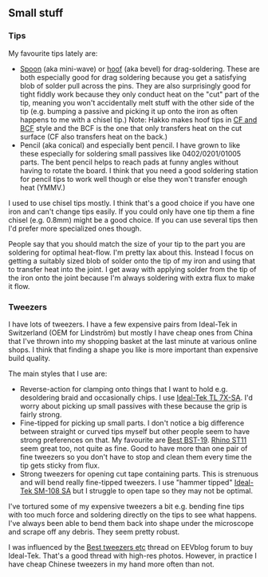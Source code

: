 ## Small stuff

### Tips

My favourite tips lately are:

- [Spoon](https://www.jbctools.com/cartridges/C245965%20(datasheet)_Completa.gif)
  (aka mini-wave) or
  [hoof](https://www.jbctools.com/cartridges/C245102%20(datasheet)_Completa.gif)
  (aka bevel) for drag-soldering. These are both especially good for
  drag soldering because you get a satisfying blob of solder pull
  across the pins. They are also surprisingly good for tight fiddly
  work because they only conduct heat on the "cut" part of the tip,
  meaning you won't accidentally melt stuff with the other side of the
  tip (e.g. bumping a passive and picking it up onto the iron as often
  happens to me with a chisel tip.) Note: Hakko makes hoof tips in [CF
  and
  BCF](https://www.hakko.com/english/maintenance/topic_difference.html)
  style and the BCF is the one that only transfers heat on the cut
  surface (CF also transfers heat on the back.)
- Pencil (aka conical) and especially bent pencil. I have grown to like
  these especially for soldering small passives like 0402/0201/01005
  parts. The bent pencil helps to reach pads at funny angles without
  having to rotate the board. I think that you need a good soldering
  station for pencil tips to work well though or else they won't
  transfer enough heat (YMMV.)

I used to use chisel tips mostly. I think that's a good choice if you
have one iron and can't change tips easily. If you could only have one
tip them a fine chisel (e.g. 0.8mm) might be a good choice. If you can
use several tips then I'd prefer more specialized ones though.

People say that you should match the size of your tip to the part you
are soldering for optimal heat-flow. I'm pretty lax about this.
Instead I focus on getting a suitably sized blob of solder onto the
tip of my iron and using that to transfer heat into the joint. I get
away with applying solder from the tip of the iron onto the joint
because I'm always soldering with extra flux to make it flow.

### Tweezers

I have lots of tweezers. I have a few expensive pairs from Ideal-Tek
in Switzerland (OEM for Lindström) but mostly I have cheap ones from
China that I've thrown into my shopping basket at the last minute at
various online shops. I think that finding a shape you like is more
important than expensive build quality.

The main styles that I use are:

- Reverse-action for clamping onto things that I want to hold e.g.
  desoldering braid and occasionally chips. I use [Ideal-Tek TL 7X-SA](https://www.heamar.co.uk/precision-tweezers/75587-ideal-tek-7x-sa-1-115mm-reverse-action-tweezers.html). I'd worry about picking up small passives with these because the grip is fairly strong.
- Fine-tipped for picking up small parts. I don't notice a big
  difference between straight or curved tips myself but other people
  seem to have strong preferences on that. My favourite are [Best
  BST-19](https://www.aliexpress.com/item/32985594864.html). [Rhino
  ST11](https://dirtypcbs.com/store/designer/details/ian/13/rhino-tweezers)
  seem great too, not quite as fine. Good to have more than one pair
  of fine tweezers so you don't have to stop and clean them every time
  the tip gets sticky from flux.
- Strong tweezers for opening cut tape containing parts. This is
  strenuous and will bend really fine-tipped tweezers. I use "hammer
  tipped" [Ideal-Tek SM-108
  SA](https://www.ideal-tek.com/scheda.php?m=search&f=8&c=SMD%20tweezers&l=3&idp=856)
  but I struggle to open tape so they may not be optimal.

I've tortured some of my expensive tweezers a bit e.g. bending fine
tips with too much force and soldering directly on the tips to see
what happens. I've always been able to bend them back into shape under
the microscope and scrape off any debris. They seem pretty robust.

I was influenced by the [Best tweezers
etc](https://www.eevblog.com/forum/reviews/best-tweezers-etc/) thread
on EEVblog forum to buy Ideal-Tek. That's a good thread with high-res
photos. However, in practice I have cheap Chinese tweezers in my hand
more often than not.

